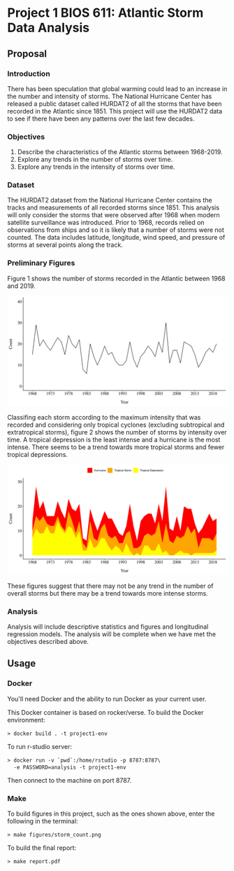 Project 1 BIOS 611: Atlantic Storm Data Analysis
================================================

Proposal
--------

### Introduction

There has been speculation that global warming could lead to an increase in the 
number and intensity of storms. The National Hurricane Center has released a 
public dataset called HURDAT2 of all the storms that have been recorded in the
Atlantic since 1851. This project will use the HURDAT2 data to see if there have 
been any patterns over the last few decades. 

### Objectives

1. Describe the characteristics of the Atlantic storms between 1968-2019.
2. Explore any trends in the number of storms over time.
3. Explore any trends in the intensity of storms over time.

### Dataset 

The HURDAT2 dataset from the National Hurricane Center contains the tracks and 
measurements of all recorded storms since 1851. This analysis will only consider 
the storms that were observed after 1968 when modern satellite surveillance 
was introduced. Prior to 1968, records relied on observations from ships and so 
it is likely that a number of storms were not counted. The data includes 
latitude, longitude, wind speed, and pressure of storms at several points along 
the track.

### Preliminary Figures

Figure 1 shows the number of storms recorded in the Atlantic between 1968 and 
2019. 

![](assets/storm_count.png)

Classifing each storm according to the maximum intensity that was recorded and
considering only tropical cyclones (excluding subtropical and extratropical 
storms), figure 2 shows the number of storms by intensity over time. A 
tropical depression is the least intense and a hurricane is the most intense. 
There seems to be a trend towards more tropical storms and fewer tropical 
depressions.

![](assets/cyclone_count.png)

These figures suggest that there may not be any trend in the number of overall 
storms but there may be a trend towards more intense storms.

### Analysis

Analysis will include descriptive statistics and figures and longitudinal 
regression models. The analysis will be complete when we have met the objectives
described above.


Usage
-----

### Docker

You'll need Docker and the ability to run Docker as your current user.

This Docker container is based on rocker/verse. To build the Docker environment:

    > docker build . -t project1-env
    
To run r-studio server:

    > docker run -v `pwd`:/home/rstudio -p 8787:8787\
      -e PASSWORD=analysis -t project1-env
    
Then connect to the machine on port 8787.

### Make 

To build figures in this project, such as the ones shown above, enter the 
following in the terminal:

    > make figures/storm_count.png
    
To build the final report:

    > make report.pdf
  